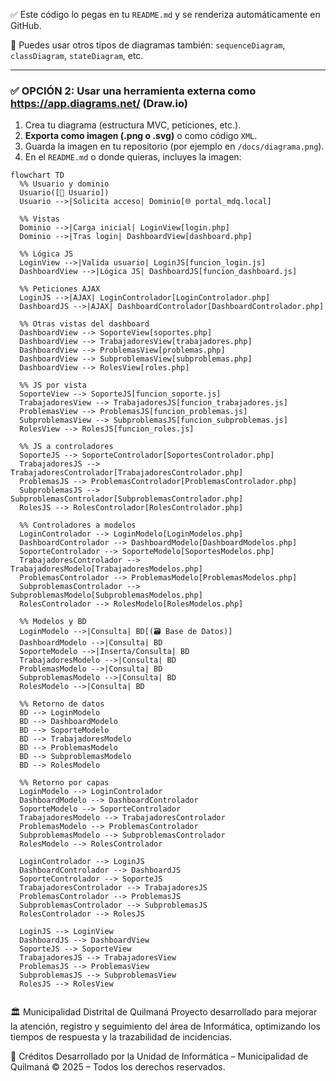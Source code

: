 
✅ Este código lo pegas en tu `README.md` y se renderiza automáticamente en GitHub.

📎 Puedes usar otros tipos de diagramas también: `sequenceDiagram`, `classDiagram`, `stateDiagram`, etc.

---

### ✅ OPCIÓN 2: Usar una herramienta externa como **https://app.diagrams.net/** (Draw.io)

1. Crea tu diagrama (estructura MVC, peticiones, etc.).
2. **Exporta como imagen (.png o .svg)** o como código `XML`.
3. Guarda la imagen en tu repositorio (por ejemplo en `/docs/diagrama.png`).
4. En el `README.md` o donde quieras, incluyes la imagen:


```mermaid
flowchart TD
  %% Usuario y dominio
  Usuario([👤 Usuario])
  Usuario -->|Solicita acceso| Dominio[🌐 portal_mdq.local]

  %% Vistas
  Dominio -->|Carga inicial| LoginView[login.php]
  Dominio -->|Tras login| DashboardView[dashboard.php]

  %% Lógica JS
  LoginView -->|Valida usuario| LoginJS[funcion_login.js]
  DashboardView -->|Lógica JS| DashboardJS[funcion_dashboard.js]

  %% Peticiones AJAX
  LoginJS -->|AJAX| LoginControlador[LoginControlador.php]
  DashboardJS -->|AJAX| DashboardControlador[DashboardControlador.php]

  %% Otras vistas del dashboard
  DashboardView --> SoporteView[soportes.php]
  DashboardView --> TrabajadoresView[trabajadores.php]
  DashboardView --> ProblemasView[problemas.php]
  DashboardView --> SubproblemasView[subproblemas.php]
  DashboardView --> RolesView[roles.php]

  %% JS por vista
  SoporteView --> SoporteJS[funcion_soporte.js]
  TrabajadoresView --> TrabajadoresJS[funcion_trabajadores.js]
  ProblemasView --> ProblemasJS[funcion_problemas.js]
  SubproblemasView --> SubproblemasJS[funcion_subproblemas.js]
  RolesView --> RolesJS[funcion_roles.js]

  %% JS a controladores
  SoporteJS --> SoporteControlador[SoportesControlador.php]
  TrabajadoresJS --> TrabajadoresControlador[TrabajadoresControlador.php]
  ProblemasJS --> ProblemasControlador[ProblemasControlador.php]
  SubproblemasJS --> SubproblemasControlador[SubproblemasControlador.php]
  RolesJS --> RolesControlador[RolesControlador.php]

  %% Controladores a modelos
  LoginControlador --> LoginModelo[LoginModelos.php]
  DashboardControlador --> DashboardModelo[DashboardModelos.php]
  SoporteControlador --> SoporteModelo[SoportesModelos.php]
  TrabajadoresControlador --> TrabajadoresModelo[TrabajadoresModelos.php]
  ProblemasControlador --> ProblemasModelo[ProblemasModelos.php]
  SubproblemasControlador --> SubproblemasModelo[SubproblemasModelos.php]
  RolesControlador --> RolesModelo[RolesModelos.php]

  %% Modelos y BD
  LoginModelo -->|Consulta| BD[(🗃️ Base de Datos)]
  DashboardModelo -->|Consulta| BD
  SoporteModelo -->|Inserta/Consulta| BD
  TrabajadoresModelo -->|Consulta| BD
  ProblemasModelo -->|Consulta| BD
  SubproblemasModelo -->|Consulta| BD
  RolesModelo -->|Consulta| BD

  %% Retorno de datos
  BD --> LoginModelo
  BD --> DashboardModelo
  BD --> SoporteModelo
  BD --> TrabajadoresModelo
  BD --> ProblemasModelo
  BD --> SubproblemasModelo
  BD --> RolesModelo

  %% Retorno por capas
  LoginModelo --> LoginControlador
  DashboardModelo --> DashboardControlador
  SoporteModelo --> SoporteControlador
  TrabajadoresModelo --> TrabajadoresControlador
  ProblemasModelo --> ProblemasControlador
  SubproblemasModelo --> SubproblemasControlador
  RolesModelo --> RolesControlador

  LoginControlador --> LoginJS
  DashboardControlador --> DashboardJS
  SoporteControlador --> SoporteJS
  TrabajadoresControlador --> TrabajadoresJS
  ProblemasControlador --> ProblemasJS
  SubproblemasControlador --> SubproblemasJS
  RolesControlador --> RolesJS

  LoginJS --> LoginView
  DashboardJS --> DashboardView
  SoporteJS --> SoporteView
  TrabajadoresJS --> TrabajadoresView
  ProblemasJS --> ProblemasView
  SubproblemasJS --> SubproblemasView
  RolesJS --> RolesView


```


🏛️ Municipalidad Distrital de Quilmaná
Proyecto desarrollado para mejorar la atención, registro y seguimiento del área de Informática, optimizando los tiempos de respuesta y la trazabilidad de incidencias.

📌 Créditos
Desarrollado por la Unidad de Informática – Municipalidad de Quilmaná
© 2025 – Todos los derechos reservados.